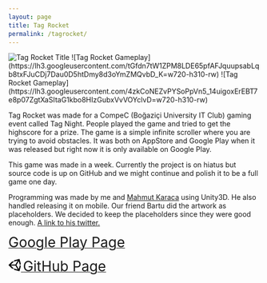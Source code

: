 ```yaml
---
layout: page
title: Tag Rocket
permalink: /tagrocket/
---
```

<img src="https://lh3.googleusercontent.com/FxB2BM50MhBQkaRPAv_sxv-acBFxlmx93PKSThmFVQu0dBiotcTtmNYMGS-ELMwH5fY=w1536-h732-rw" alt="Tag Rocket Title" style="height: 17.2em;"/>
![Tag Rocket Gameplay](https://lh3.googleusercontent.com/tGfdn7tW1ZPM8LDE65pfAFJquupsabLqb8txFJuCDj7Dau0D5htDmy8d3oYmZMQvbD_K=w720-h310-rw)
![Tag Rocket Gameplay](https://lh3.googleusercontent.com/4zkCoNEZvPYSoPpVn5_14uigoxErEBT7e8p07ZgtXaSItaG1kbo8HIzGubxVvVOYclvD=w720-h310-rw)



Tag Rocket was made for a CompeC (Boğaziçi University IT Club) gaming event called Tag Night. People played the game and tried to get the highscore for a prize. The game is a simple infinite scroller where you are trying to avoid obstacles.
It was both on AppStore and Google Play when it was released but right now it is only available on Google Play.

This game was made in a week. Currently the project is on hiatus but source code is up on GitHub and we might continue and polish it to be a full game one day.

Programming was made by me and [Mahmut Karaca](http://www.karacasoft.com/) using Unity3D. He also handled releasing it on mobile.
Our friend Bartu did the artwork as placeholders. We decided to keep the placeholders since they were good enough. [A link to his twitter.](https://twitter.com/ZipperQR)

[<span style="font-size: 2em;">Google Play Page</span>](https://play.google.com/store/apps/details?id=org.compec.game.TagRocket&hl=en)

[  <img src="/images/icons/unity.png" alt="Unity Logo" style="height: 0.9em; font-size: 2em;"/> <span style="font-size: 2em;">GitHub Page</span>](https://github.com/triforce930/tagRocket)

